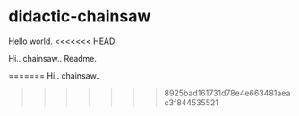 # didactic-chainsaw

Hello world. 
<<<<<<< HEAD

Hi..
chainsaw..
Readme.

=======
Hi..
chainsaw..
>>>>>>> 8925bad161731d78e4e663481aeac3f844535521
